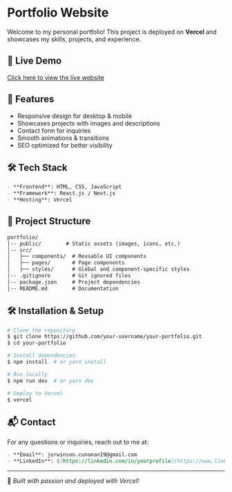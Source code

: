 # Portfolio Website

Welcome to my personal portfolio! This project is deployed on **Vercel** and showcases my skills, projects, and experience.

## 🚀 Live Demo
[Click here to view the live website](https://vercel-portfolio-steel.vercel.app)

## 📌 Features
- Responsive design for desktop & mobile
- Showcases projects with images and descriptions
- Contact form for inquiries
- Smooth animations & transitions
- SEO optimized for better visibility

## 🛠️ Tech Stack
```md
- **Frontend**: HTML, CSS, JavaScript
- **Framework**: React.js / Next.js 
- **Hosting**: Vercel
```

## 📂 Project Structure
```md
portfolio/
│-- public/        # Static assets (images, icons, etc.)
│-- src/
│   ├── components/  # Reusable UI components
│   ├── pages/       # Page components
│   ├── styles/      # Global and component-specific styles
│-- .gitignore       # Git ignored files
│-- package.json     # Project dependencies
│-- README.md        # Documentation
```

## 🛠️ Installation & Setup
```sh
# Clone the repository
$ git clone https://github.com/your-username/your-portfolio.git
$ cd your-portfolio

# Install dependencies
$ npm install  # or yarn install

# Run locally
$ npm run dev  # or yarn dev

# Deploy to Vercel
$ vercel
```

## 📬 Contact
For any questions or inquiries, reach out to me at:
```md
- **Email**: jerwinson.cunanan19@gmail.com
- **LinkedIn**: ([https://linkedin.com/in/yourprofile](https://www.linkedin.com/in/jerwinsonflorescunanan/))
```

---
🔗 *Built with passion and deployed with Vercel!*


